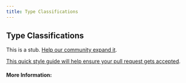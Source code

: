 ```yaml
---
title: Type Classifications
---
```


## Type Classifications

This is a stub. [Help our community expand it](https://github.com/freeCodeCamp/guide-articles/tree/master/articles/Design/Typography/Type-Classifications/index.md).

[This quick style guide will help ensure your pull request gets accepted](https://github.com/freeCodeCamp/guide-articles/blob/master/README.md).

<!-- The article goes here, in GitHub-flavored Markdown. Feel free to add YouTube videos, images, and CodePen/JSBin embeds  -->

#### More Information:
<!-- Please add any articles you think might be helpful to read before writing the article -->


